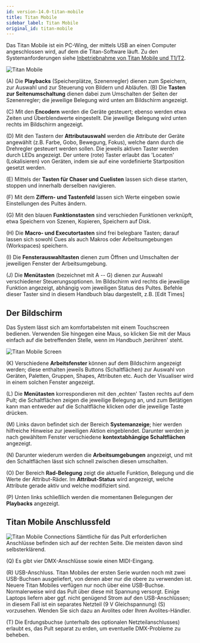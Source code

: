 ```yaml
---
id: version-14.0-titan-mobile
title: Titan Mobile
sidebar_label: Titan Mobile
original_id: titan-mobile
---
```


Das Titan Mobile ist ein PC-Wing, der mittels USB an einen Computer
angeschlossen wird, auf dem die Titan-Software läuft. Zu den 
Systemanforderungen siehe [Inbetriebnahme von Titan Mobile und T1/T2](../titan-basics.md#inbetriebnahme-von-titan-mobile-und-t1t2).

![Titan Mobile](/docs/images/Titan-Mobile.png)

\(A\) Die **Playbacks** (Speicherplätze, Szenenregler) dienen zum Speichern,
zur Auswahl und zur Steuerung von Bildern und Abläufen. \(B\) Die **Tasten 
zur Seitenumschaltung** dienen dabei zum Umschalten der Seiten der Szenenregler;
die jeweilige Belegung wird unten am Bildschirm angezeigt.

\(C\) Mit den **Encodern** werden die Geräte gesteuert; ebenso
werden etwa Zeiten und Überblendwerte eingestellt. Die jeweilige
Belegung wird unten rechts im Bildschirm angezeigt.

\(D\) Mit den Tastern der **Attributauswahl** werden die Attribute der Geräte
angewählt (z.B. Farbe, Gobo, Bewegung, Fokus), welche dann durch die
Drehregler gesteuert werden sollen. Die jeweils aktiven Taster werden
durch LEDs angezeigt. Der untere (rote) Taster erlaubt das 'Locaten'
(Lokalisieren) von Geräten, indem sie auf eine vordefinierte
Startposition gesetzt werden.

\(E\) Mittels der **Tasten für Chaser und Cuelisten** lassen sich diese
starten, stoppen und innerhalb derselben navigieren.

\(F\) Mit dem **Ziffern- und Tastenfeld** lassen sich Werte eingeben sowie
Einstellungen des Pultes ändern.

\(G\) Mit den blauen **Funktionstasten** sind verschieden Funktionen
verknüpft, etwa Speichern von Szenen, Kopieren, Speichern auf Disk.

\(H\) Die **Macro- und Executortasten** sind frei belegbare Tasten; darauf lassen
sich sowohl Cues als auch Makros oder Arbeitsumgebungen (Workspaces)
speichern.

\(I\) Die **Fensterauswahltasten** dienen zum Öffnen und Umschalten der
jeweiligen Fenster der Arbeitsumgebung.

\(J\) Die **Menütasten** (bezeichnet mit A -- G) dienen zur Auswahl
verschiedener Steuerungsoptionen. Im Bildschirm wird rechts die jeweilige
Funktion angezeigt, abhängig vom jeweiligen Status
des Pultes. Befehle dieser Taster sind in diesem Handbuch blau dargestellt,
z.B. \[Edit Times\]

## Der Bildschirm

Das System lässt sich am komfortabelsten
mit einem Touchscreen bedienen. Verwenden Sie hingegen eine Maus, so
klicken Sie mit der Maus einfach auf die betreffenden Stelle, wenn im
Handbuch ‚berühren' steht.

![Titan Mobile Screen](/docs/images/Titan-Mobile-Screen.png)

\(K\) Verschiedene **Arbeitsfenster** können auf dem Bildschirm angezeigt
werden; diese enthalten jeweils Buttons (Schaltflächen) zur Auswahl von
Geräten, Paletten, Gruppen, Shapes, Attributen etc. Auch der Visualiser
wird in einem solchen Fenster angezeigt.

\(L\) Die **Menütasten** korrespondieren mit den ‚echten' Tasten rechts auf
dem Pult; die Schaltflächen zeigen die jeweilige Belegung an, und zum
Betätigen kann man entweder auf die Schaltfläche klicken oder die
jeweilige Taste drücken.

\(M\) Links davon befindet sich der Bereich **Systemanzeige**; hier werden
hilfreiche Hinweise zur jeweiligen Aktion eingeblendet. Darunter werden
je nach gewähltem Fenster verschiedene **kontextabhängige Schaltflächen**
angezeigt.

\(N\) Darunter wiederum werden die **Arbeitsumgebungen** angezeigt, und mit den
Schaltflächen lässt sich schnell zwischen diesen umschalten.

\(O\) Der Bereich **Rad-Belegung** zeigt die aktuelle Funktion, Belegung und
die Werte der Attribut-Räder. Im **Attribut-Status** wird angezeigt,
welche Attribute gerade aktiv und welche modifiziert sind.

\(P\) Unten links schließlich werden die momentanen Belegungen der
**Playbacks** angezeigt.

## Titan Mobile Anschlussfeld

![Titan Mobile Connections](/docs/images/Titan-Mobile-Connections.png)
Sämtliche für das Pult erforderlichen Anschlüsse befinden sich auf der
rechten Seite. Die meisten davon sind selbsterklärend. 

\(Q\) Es gibt vier DMX-Anschlüsse sowie einen MIDI-Eingang.

\(R\) USB-Anschluss. Titan Mobiles der ersten Serie wurden noch mit 
zwei USB-Buchsen ausgeliefert, von denen aber nur die obere zu verwenden 
ist. Neuere Titan Mobiles verfügen nur noch über eine USB-Buchse. 
Normalerweise wird das Pult über diese mit Spannung versorgt. Einige 
Laptops liefern aber ggf. nicht genügend Strom auf den USB-Anschlüssen; 
in diesem Fall ist ein separates Netzteil (9 V Gleichspannung) \(S\) vorzusehen. Wenden Sie sich dazu an Avolites oder Ihren Avolites-Händler.

\(T\) Die Erdungsbuchse (unterhalb des optionalen Netzteilanschlusses)
erlaubt es, das Pult separat zu erden, um eventuelle DMX-Probleme zu
beheben.

